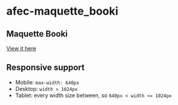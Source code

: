 # afec-maquette_booki

## Maquette Booki

[View it here](https://sylvaindethier.github.io/afec-maquette_booki)

## Responsive support

- Mobile: `max-width: 640px`
- Desktop: `width > 1024px`
- Tablet: every width size between, so `640px < width <= 1024px`
